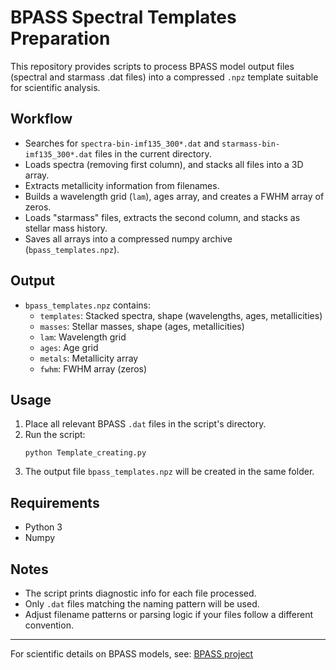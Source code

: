 # BPASS Spectral Templates Preparation

This repository provides scripts to process BPASS model output files (spectral and starmass .dat files) into a compressed `.npz` template suitable for scientific analysis.

## Workflow

- Searches for `spectra-bin-imf135_300*.dat` and `starmass-bin-imf135_300*.dat` files in the current directory.
- Loads spectra (removing first column), and stacks all files into a 3D array.
- Extracts metallicity information from filenames.
- Builds a wavelength grid (`lam`), ages array, and creates a FWHM array of zeros.
- Loads "starmass" files, extracts the second column, and stacks as stellar mass history.
- Saves all arrays into a compressed numpy archive (`bpass_templates.npz`).

## Output

- `bpass_templates.npz` contains:
  - `templates`: Stacked spectra, shape (wavelengths, ages, metallicities)
  - `masses`: Stellar masses, shape (ages, metallicities)
  - `lam`: Wavelength grid
  - `ages`: Age grid
  - `metals`: Metallicity array
  - `fwhm`: FWHM array (zeros)

## Usage

1. Place all relevant BPASS `.dat` files in the script's directory.
2. Run the script:
   ```
   python Template_creating.py
   ```
3. The output file `bpass_templates.npz` will be created in the same folder.

## Requirements

- Python 3
- Numpy

## Notes

- The script prints diagnostic info for each file processed.
- Only `.dat` files matching the naming pattern will be used.
- Adjust filename patterns or parsing logic if your files follow a different convention.

---

For scientific details on BPASS models, see: [BPASS project](https://bpass.auckland.ac.nz/)
